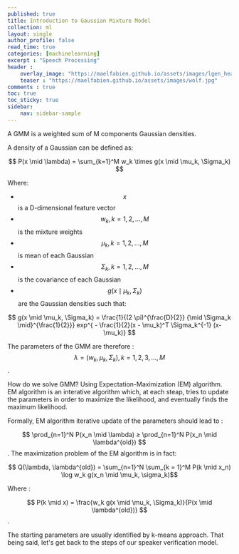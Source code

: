 ```yaml
---
published: true
title: Introduction to Gaussian Mixture Model
collection: ml
layout: single
author_profile: false
read_time: true
categories: [machinelearning]
excerpt : "Speech Processing"
header :
    overlay_image: "https://maelfabien.github.io/assets/images/lgen_head.png"
    teaser : "https://maelfabien.github.io/assets/images/wolf.jpg"
comments : true
toc: true
toc_sticky: true
sidebar:
    nav: sidebar-sample
---
```


<script type="text/javascript" async
src="https://cdn.mathjax.org/mathjax/latest/MathJax.js?config=TeX-MML-AM_CHTML">
</script>

A GMM is a weighted sum of M components Gaussian densities.

A density of a Gaussian can be defined as:

$$ P(x \mid \lambda) = \sum_{k=1}^M w_k \times g(x \mid \mu_k, \Sigma_k) $$

Where:
- $$ x $$ is a D-dimensional feature vector
- $$ w_k, k = 1, 2, ..., M $$ is the mixture weights
- $$ \mu_k, k = 1, 2, ..., M $$ is mean of each Gaussian
- $$ \Sigma_k, k = 1, 2, ..., M $$ is the covariance of each Gaussian
- $$ g(x \mid \mu_k, \Sigma_k) $$ are the Gaussian densities such that:

$$ g(x \mid \mu_k, \Sigma_k) = \frac{1}{(2 \pi)^{\frac{D}{2}} {\mid \Sigma_k \mid}^{\frac{1}{2}}} exp^{ - \frac{1}{2}(x - \mu_k)^T \Sigma_k^{-1} (x-\mu_k)} $$

The parameters of the GMM are therefore : $$ \lambda = (w_k, \mu_k, \Sigma_k), k = 1, 2, 3, ..., M $$.

How do we solve GMM? Using Expectation-Maximization (EM) algorithm. EM algorithm is an interative algorithm which, at each steap, tries to update the parameters in order to maximize the likelihood, and eventually finds the maximum likelihood.

Formally, EM algorithm iterative update of the parameters should lead to :

$$ \prod_{n=1}^N P(x_n \mid \lambda) ≥ \prod_{n=1}^N P(x_n \mid \lambda^{old}) $$. The maximization problem of the EM algorithm is in fact:

$$ Q(\lambda, \lambda^{old}) = \sum_{n=1}^N \sum_{k = 1}^M P(k \mid x_n) \log w_k g(x_n \mid \mu_k, \sigma_k)$$

Where :

$$ P(k \mid x) = \frac{w_k g(x \mid \mu_k, \Sigma_k)}{P(x \mid \lambda^{old})} $$.

The starting parameters are usually identified by k-means approach. That being said, let's get back to the steps of our speaker verification model.
